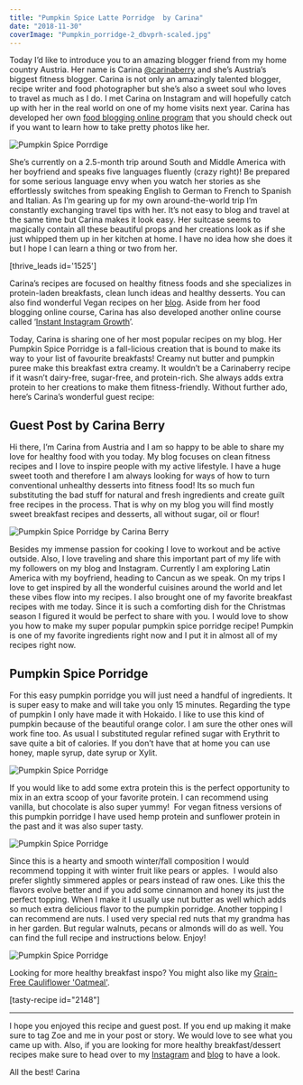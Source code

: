 ```yaml
---
title: "Pumpkin Spice Latte Porridge  by Carina"
date: "2018-11-30"
coverImage: "Pumpkin_porridge-2_dbvprh-scaled.jpg"
---
```


Today I’d like to introduce you to an amazing blogger friend from my home country Austria. Her name is Carina [@carinaberry](https://www.instagram.com/carina_berry/) and she’s Austria’s biggest fitness blogger. Carina is not only an amazingly talented blogger, recipe writer and food photographer but she’s also a sweet soul who loves to travel as much as I do. I met Carina on Instagram and will hopefully catch up with her in the real world on one of my home visits next year. Carina has developed her own [food blogging online program](https://instant-instagram-growth.teachable.com/p/food-blogging-success/) that you should check out if you want to learn how to take pretty photos like her.

![Pumpkin Spice Porrdige](images/Pumpkin_porridge1-2_b0ffop.jpg)

She’s currently on a 2.5-month trip around South and Middle America with her boyfriend and speaks five languages fluently (crazy right)! Be prepared for some serious language envy when you watch her stories as she effortlessly switches from speaking English to German to French to Spanish and Italian. As I’m gearing up for my own around-the-world trip I’m constantly exchanging travel tips with her. It’s not easy to blog and travel at the same time but Carina makes it look easy. Her suitcase seems to magically contain all these beautiful props and her creations look as if she just whipped them up in her kitchen at home. I have no idea how she does it but I hope I can learn a thing or two from her.

\[thrive\_leads id='1525'\]

Carina’s recipes are focused on healthy fitness foods and she specializes in protein-laden breakfasts, clean lunch ideas and healthy desserts. You can also find wonderful Vegan recipes on her [blog](http://carinaberry.com/). Aside from her food blogging online course, Carina has also developed another online course called ‘[Instant Instagram Growth](https://instant-instagram-growth.teachable.com/)’.

Today, Carina is sharing one of her most popular recipes on my blog. Her Pumpkin Spice Porridge is a fall-licious creation that is bound to make its way to your list of favourite breakfasts! Creamy nut butter and pumpkin puree make this breakfast extra creamy. It wouldn’t be a Carinaberry recipe if it wasn’t dairy-free, sugar-free, and protein-rich. She always adds extra protein to her creations to make them fitness-friendly. Without further ado, here’s Carina’s wonderful guest recipe:

## **Guest Post by Carina Berry**

Hi there, I’m Carina from Austria and I am so happy to be able to share my love for healthy food with you today. My blog focuses on clean fitness recipes and I love to inspire people with my active lifestyle. I have a huge sweet tooth and therefore I am always looking for ways of how to turn conventional unhealthy desserts into fitness food! Its so much fun substituting the bad stuff for natural and fresh ingredients and create guilt free recipes in the process. That is why on my blog you will find mostly sweet breakfast recipes and desserts, all without sugar, oil or flour!

![Pumpkin Spice Porridge by Carina Berry](images/Matcha-Mama_njuoxy.jpg)

Besides my immense passion for cooking I love to workout and be active outside. Also, I love traveling and share this important part of my life with my followers on my blog and Instagram. Currently I am exploring Latin America with my boyfriend, heading to Cancun as we speak. On my trips I love to get inspired by all the wonderful cuisines around the world and let these vibes flow into my recipes. I also brought one of my favorite breakfast recipes with me today. Since it is such a comforting dish for the Christmas season I figured it would be perfect to share with you. I would love to show you how to make my super popular pumpkin spice porridge recipe! Pumpkin is one of my favorite ingredients right now and I put it in almost all of my recipes right now.

## Pumpkin Spice Porridge

For this easy pumpkin porridge you will just need a handful of ingredients. It is super easy to make and will take you only 15 minutes. Regarding the type of pumpkin I only have made it with Hokaido. I like to use this kind of pumpkin because of the beautiful orange color. I am sure the other ones will work fine too. As usual I substituted regular refined sugar with Erythrit to save quite a bit of calories. If you don’t have that at home you can use honey, maple syrup, date syrup or Xylit.

![Pumpkin Spice Porridge](images/Pumpkin_porridge-2_dbvprh.jpg)

If you would like to add some extra protein this is the perfect opportunity to mix in an extra scoop of your favorite protein. I can recommend using vanilla, but chocolate is also super yummy!  For vegan fitness versions of this pumpkin porridge I have used hemp protein and sunflower protein in the past and it was also super tasty.

![Pumpkin Spice Porridge](images/Pumpkin_porridge2-2_rvjreu.jpg)

Since this is a hearty and smooth winter/fall composition I would recommend topping it with winter fruit like pears or apples.  I would also prefer slightly simmered apples or pears instead of raw ones. Like this the flavors evolve better and if you add some cinnamon and honey its just the perfect topping. When I make it I usually use nut butter as well which adds so much extra delicious flavor to the pumpkin porridge. Another topping I can recommend are nuts. I used very special red nuts that my grandma has in her garden. But regular walnuts, pecans or almonds will do as well. You can find the full recipe and instructions below. Enjoy!

![Pumpkin Spice Porridge](images/Pumpkin-Spice-Porrdige_f6vzhq.jpg)

Looking for more healthy breakfast inspo? You might also like my [Grain-Free Cauliflower 'Oatmeal'](https://www.wildblend.co/cauliflower-oatmeal/).

\[tasty-recipe id="2148"\]

* * *

I hope you enjoyed this recipe and guest post. If you end up making it make sure to tag Zoe and me in your post or story. We would love to see what you came up with. Also, if you are looking for more healthy breakfast/dessert recipes make sure to head over to my [Instagram](https://www.instagram.com/carina_berry/?hl=en) and [blog](http://carinaberry.com/) to have a look.

All the best! Carina
